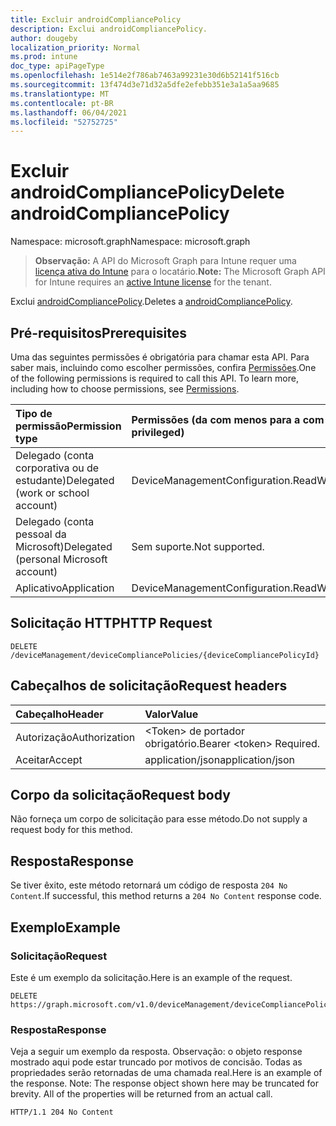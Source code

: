 ```yaml
---
title: Excluir androidCompliancePolicy
description: Exclui androidCompliancePolicy.
author: dougeby
localization_priority: Normal
ms.prod: intune
doc_type: apiPageType
ms.openlocfilehash: 1e514e2f786ab7463a99231e30d6b52141f516cb
ms.sourcegitcommit: 13f474d3e71d32a5dfe2efebb351e3a1a5aa9685
ms.translationtype: MT
ms.contentlocale: pt-BR
ms.lasthandoff: 06/04/2021
ms.locfileid: "52752725"
---
```

# <a name="delete-androidcompliancepolicy"></a><span data-ttu-id="579b3-103">Excluir androidCompliancePolicy</span><span class="sxs-lookup"><span data-stu-id="579b3-103">Delete androidCompliancePolicy</span></span>

<span data-ttu-id="579b3-104">Namespace: microsoft.graph</span><span class="sxs-lookup"><span data-stu-id="579b3-104">Namespace: microsoft.graph</span></span>

> <span data-ttu-id="579b3-105">**Observação:** A API do Microsoft Graph para Intune requer uma [licença ativa do Intune](https://go.microsoft.com/fwlink/?linkid=839381) para o locatário.</span><span class="sxs-lookup"><span data-stu-id="579b3-105">**Note:** The Microsoft Graph API for Intune requires an [active Intune license](https://go.microsoft.com/fwlink/?linkid=839381) for the tenant.</span></span>

<span data-ttu-id="579b3-106">Exclui [androidCompliancePolicy](../resources/intune-deviceconfig-androidcompliancepolicy.md).</span><span class="sxs-lookup"><span data-stu-id="579b3-106">Deletes a [androidCompliancePolicy](../resources/intune-deviceconfig-androidcompliancepolicy.md).</span></span>

## <a name="prerequisites"></a><span data-ttu-id="579b3-107">Pré-requisitos</span><span class="sxs-lookup"><span data-stu-id="579b3-107">Prerequisites</span></span>
<span data-ttu-id="579b3-p101">Uma das seguintes permissões é obrigatória para chamar esta API. Para saber mais, incluindo como escolher permissões, confira [Permissões](/graph/permissions-reference).</span><span class="sxs-lookup"><span data-stu-id="579b3-p101">One of the following permissions is required to call this API. To learn more, including how to choose permissions, see [Permissions](/graph/permissions-reference).</span></span>

|<span data-ttu-id="579b3-110">Tipo de permissão</span><span class="sxs-lookup"><span data-stu-id="579b3-110">Permission type</span></span>|<span data-ttu-id="579b3-111">Permissões (da com menos para a com mais privilégios)</span><span class="sxs-lookup"><span data-stu-id="579b3-111">Permissions (from least to most privileged)</span></span>|
|:---|:---|
|<span data-ttu-id="579b3-112">Delegado (conta corporativa ou de estudante)</span><span class="sxs-lookup"><span data-stu-id="579b3-112">Delegated (work or school account)</span></span>|<span data-ttu-id="579b3-113">DeviceManagementConfiguration.ReadWrite.All</span><span class="sxs-lookup"><span data-stu-id="579b3-113">DeviceManagementConfiguration.ReadWrite.All</span></span>|
|<span data-ttu-id="579b3-114">Delegado (conta pessoal da Microsoft)</span><span class="sxs-lookup"><span data-stu-id="579b3-114">Delegated (personal Microsoft account)</span></span>|<span data-ttu-id="579b3-115">Sem suporte.</span><span class="sxs-lookup"><span data-stu-id="579b3-115">Not supported.</span></span>|
|<span data-ttu-id="579b3-116">Aplicativo</span><span class="sxs-lookup"><span data-stu-id="579b3-116">Application</span></span>|<span data-ttu-id="579b3-117">DeviceManagementConfiguration.ReadWrite.All</span><span class="sxs-lookup"><span data-stu-id="579b3-117">DeviceManagementConfiguration.ReadWrite.All</span></span>|

## <a name="http-request"></a><span data-ttu-id="579b3-118">Solicitação HTTP</span><span class="sxs-lookup"><span data-stu-id="579b3-118">HTTP Request</span></span>
<!-- {
  "blockType": "ignored"
}
-->
``` http
DELETE /deviceManagement/deviceCompliancePolicies/{deviceCompliancePolicyId}
```

## <a name="request-headers"></a><span data-ttu-id="579b3-119">Cabeçalhos de solicitação</span><span class="sxs-lookup"><span data-stu-id="579b3-119">Request headers</span></span>
|<span data-ttu-id="579b3-120">Cabeçalho</span><span class="sxs-lookup"><span data-stu-id="579b3-120">Header</span></span>|<span data-ttu-id="579b3-121">Valor</span><span class="sxs-lookup"><span data-stu-id="579b3-121">Value</span></span>|
|:---|:---|
|<span data-ttu-id="579b3-122">Autorização</span><span class="sxs-lookup"><span data-stu-id="579b3-122">Authorization</span></span>|<span data-ttu-id="579b3-123">&lt;Token&gt; de portador obrigatório.</span><span class="sxs-lookup"><span data-stu-id="579b3-123">Bearer &lt;token&gt; Required.</span></span>|
|<span data-ttu-id="579b3-124">Aceitar</span><span class="sxs-lookup"><span data-stu-id="579b3-124">Accept</span></span>|<span data-ttu-id="579b3-125">application/json</span><span class="sxs-lookup"><span data-stu-id="579b3-125">application/json</span></span>|

## <a name="request-body"></a><span data-ttu-id="579b3-126">Corpo da solicitação</span><span class="sxs-lookup"><span data-stu-id="579b3-126">Request body</span></span>
<span data-ttu-id="579b3-127">Não forneça um corpo de solicitação para esse método.</span><span class="sxs-lookup"><span data-stu-id="579b3-127">Do not supply a request body for this method.</span></span>

## <a name="response"></a><span data-ttu-id="579b3-128">Resposta</span><span class="sxs-lookup"><span data-stu-id="579b3-128">Response</span></span>
<span data-ttu-id="579b3-129">Se tiver êxito, este método retornará um código de resposta `204 No Content`.</span><span class="sxs-lookup"><span data-stu-id="579b3-129">If successful, this method returns a `204 No Content` response code.</span></span>

## <a name="example"></a><span data-ttu-id="579b3-130">Exemplo</span><span class="sxs-lookup"><span data-stu-id="579b3-130">Example</span></span>

### <a name="request"></a><span data-ttu-id="579b3-131">Solicitação</span><span class="sxs-lookup"><span data-stu-id="579b3-131">Request</span></span>
<span data-ttu-id="579b3-132">Este é um exemplo da solicitação.</span><span class="sxs-lookup"><span data-stu-id="579b3-132">Here is an example of the request.</span></span>
``` http
DELETE https://graph.microsoft.com/v1.0/deviceManagement/deviceCompliancePolicies/{deviceCompliancePolicyId}
```

### <a name="response"></a><span data-ttu-id="579b3-133">Resposta</span><span class="sxs-lookup"><span data-stu-id="579b3-133">Response</span></span>
<span data-ttu-id="579b3-p102">Veja a seguir um exemplo da resposta. Observação: o objeto response mostrado aqui pode estar truncado por motivos de concisão. Todas as propriedades serão retornadas de uma chamada real.</span><span class="sxs-lookup"><span data-stu-id="579b3-p102">Here is an example of the response. Note: The response object shown here may be truncated for brevity. All of the properties will be returned from an actual call.</span></span>
``` http
HTTP/1.1 204 No Content
```




